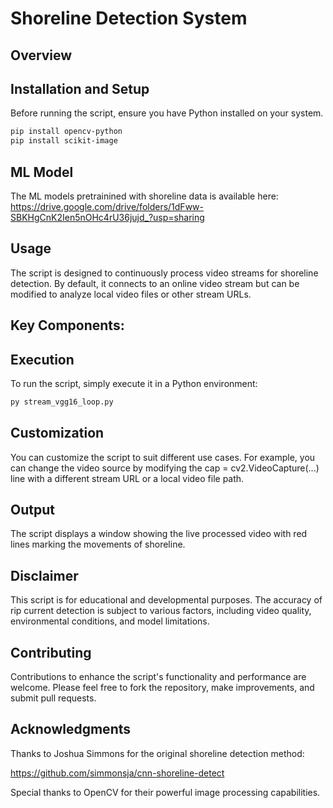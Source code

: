 # Shoreline Detection System

## Overview


## Installation and Setup
Before running the script, ensure you have Python installed on your system. 

```bash
pip install opencv-python
pip install scikit-image
```

## ML Model
The ML models pretrainined with shoreline data is available here: https://drive.google.com/drive/folders/1dFww-SBKHgCnK2Ien5nOHc4rU36jujd_?usp=sharing

## Usage
The script is designed to continuously process video streams for shoreline detection. By default, it connects to an online video stream but can be modified to analyze local video files or other stream URLs.


## Key Components:


## Execution
To run the script, simply execute it in a Python environment:

```bash
py stream_vgg16_loop.py
```

## Customization
You can customize the script to suit different use cases. For example, you can change the video source by modifying the cap = cv2.VideoCapture(...) line with a different stream URL or a local video file path.

## Output
The script displays a window showing the live processed video with red lines marking the movements of shoreline. 

## Disclaimer
This script is for educational and developmental purposes. The accuracy of rip current detection is subject to various factors, including video quality, environmental conditions, and model limitations.

## Contributing
Contributions to enhance the script's functionality and performance are welcome. Please feel free to fork the repository, make improvements, and submit pull requests.

## Acknowledgments
Thanks to Joshua Simmons for the original shoreline detection method: 

https://github.com/simmonsja/cnn-shoreline-detect

Special thanks to OpenCV for their powerful image processing capabilities.
